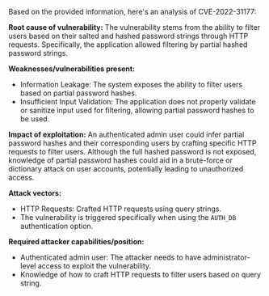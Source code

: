 Based on the provided information, here's an analysis of CVE-2022-31177:

**Root cause of vulnerability:**
The vulnerability stems from the ability to filter users based on their salted and hashed password strings through HTTP requests. Specifically, the application allowed filtering by partial hashed password strings.

**Weaknesses/vulnerabilities present:**
- Information Leakage: The system exposes the ability to filter users based on partial password hashes.
- Insufficient Input Validation: The application does not properly validate or sanitize input used for filtering, allowing partial password hashes to be used.

**Impact of exploitation:**
An authenticated admin user could infer partial password hashes and their corresponding users by crafting specific HTTP requests to filter users. Although the full hashed password is not exposed, knowledge of partial password hashes could aid in a brute-force or dictionary attack on user accounts, potentially leading to unauthorized access.

**Attack vectors:**
- HTTP Requests:  Crafted HTTP requests using query strings.
- The vulnerability is triggered specifically when using the `AUTH_DB` authentication option.

**Required attacker capabilities/position:**
- Authenticated admin user: The attacker needs to have administrator-level access to exploit the vulnerability.
- Knowledge of how to craft HTTP requests to filter users based on query string.
